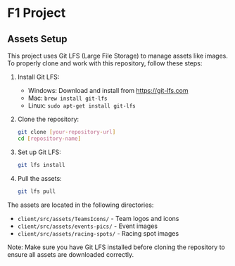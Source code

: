 # F1 Project

## Assets Setup

This project uses Git LFS (Large File Storage) to manage assets like images. To properly clone and work with this repository, follow these steps:

1. Install Git LFS:
   - Windows: Download and install from https://git-lfs.com
   - Mac: `brew install git-lfs`
   - Linux: `sudo apt-get install git-lfs`

2. Clone the repository:
   ```bash
   git clone [your-repository-url]
   cd [repository-name]
   ```

3. Set up Git LFS:
   ```bash
   git lfs install
   ```

4. Pull the assets:
   ```bash
   git lfs pull
   ```

The assets are located in the following directories:
- `client/src/assets/TeamsIcons/` - Team logos and icons
- `client/src/assets/events-pics/` - Event images
- `client/src/assets/racing-spots/` - Racing spot images

Note: Make sure you have Git LFS installed before cloning the repository to ensure all assets are downloaded correctly. 